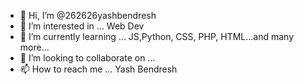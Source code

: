 - 👋 Hi, I’m @262626yashbendresh
- 👀 I’m interested in ... Web Dev
- 🌱 I’m currently learning ... JS,Python, CSS, PHP, HTML...and many more...
- 💞️ I’m looking to collaborate on ...
- 📫 How to reach me ... Yash Bendresh

<!---
262626yashbendresh/262626yashbendresh is a ✨ special ✨ repository because its `README.md` (this file) appears on your GitHub profile.
You can click the Preview link to take a look at your changes.
--->
